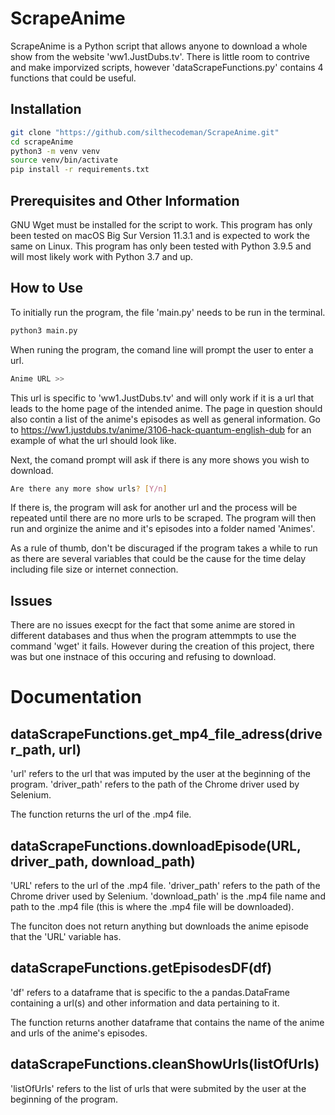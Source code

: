 # ScrapeAnime

ScrapeAnime is a Python script that allows anyone to download a whole show from the website 'ww1.JustDubs.tv'. There is little room to contrive and make imporvized scripts, however 'dataScrapeFunctions.py' contains 4 functions that could be useful.

## Installation
```bash
git clone "https://github.com/silthecodeman/ScrapeAnime.git"
cd scrapeAnime
python3 -m venv venv
source venv/bin/activate
pip install -r requirements.txt
```
## Prerequisites and Other Information
GNU Wget must be installed for the script to work. This program has only been tested on macOS Big Sur Version 11.3.1 and is expected to work the same on Linux. This program has only been tested with Python 3.9.5 and will most likely work with Python 3.7 and up.

## How to Use
To initially run the program, the file 'main.py' needs to be run in the terminal.
```bash
python3 main.py
```
When runing the program, the comand line will prompt the user to enter a url. 
```bash
Anime URL >> 
```
This url is specific to 'ww1.JustDubs.tv' and will only work if it is a url that leads to the home page of the intended anime. The page in question should also contin a list of the anime's episodes as well as general information. Go to https://ww1.justdubs.tv/anime/3106-hack-quantum-english-dub for an example of what the url should look like.

Next, the comand prompt will ask if there is any more shows you wish to download.
```bash
Are there any more show urls? [Y/n] 
```

If there is, the program will ask for another url and the process will be repeated until there are no more urls to be scraped.
The program will then run and orginize the anime and it's episodes into a folder named 'Animes'.

As a rule of thumb, don't be discuraged if the program takes a while to run as there are several variables that could be the cause for the time delay including file size or internet connection.

## Issues
There are no issues execpt for the fact that some anime are stored in different databases and thus when the program attemmpts to use the command 'wget' it fails. However during the creation of this project, there was but one instnace of this occuring and refusing to download.

# Documentation

## dataScrapeFunctions.get_mp4_file_adress(driver_path, url)
'url' refers to the url that was imputed by the user at the beginning of the program.
'driver_path' refers to the path of the Chrome driver used by Selenium.

The function returns the url of the .mp4 file. 

## dataScrapeFunctions.downloadEpisode(URL, driver_path, download_path)
'URL' refers to the url of the .mp4 file.
'driver_path' refers to the path of the Chrome driver used by Selenium.
'download_path' is the .mp4 file name and path to the .mp4 file (this is where the .mp4 file will be downloaded).

The funciton does not return anything but downloads the anime episode that the 'URL' variable has.

## dataScrapeFunctions.getEpisodesDF(df)
'df' refers to a dataframe that is specific to the a pandas.DataFrame containing a url(s) and other information and data pertaining to it.

The function returns another dataframe that contains the name of the anime and urls of the anime's episodes.

## dataScrapeFunctions.cleanShowUrls(listOfUrls)
'listOfUrls' refers to the list of urls that were submited by the user at the beginning of the program.
